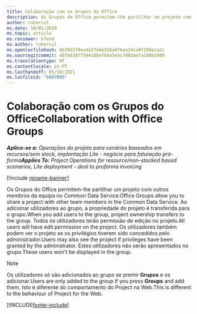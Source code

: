 ```yaml
---
title: Colaboração com os Grupos do Office
description: Os Grupos do Office permitem-lhe partilhar um projeto com outros membros da equipa no Common Data Service.
author: ruhercul
ms.date: 10/01/2020
ms.topic: article
ms.reviewer: kfend
ms.author: ruhercul
ms.openlocfilehash: 6b39d370eade27ebb256a6fbaa24ca9f268eca2c
ms.sourcegitcommit: 40f68387f594180af64a5e5c748b6efa188bd300
ms.translationtype: HT
ms.contentlocale: pt-PT
ms.lasthandoff: 05/10/2021
ms.locfileid: "6007065"
---
```

# <a name="collaboration-with-office-groups"></a><span data-ttu-id="7b456-103">Colaboração com os Grupos do Office</span><span class="sxs-lookup"><span data-stu-id="7b456-103">Collaboration with Office Groups</span></span>

<span data-ttu-id="7b456-104">_**Aplica-se a:** Operações do projeto para cenários baseados em recursos/sem stock, implantação Lite - negócio para faturação pró-forma_</span><span class="sxs-lookup"><span data-stu-id="7b456-104">_**Applies To:** Project Operations for resource/non-stocked based scenarios, Lite deployment - deal to proforma invoicing_</span></span>

[!include [rename-banner](~/includes/cc-data-platform-banner.md)]

<span data-ttu-id="7b456-105">Os Grupos do Office permitem-lhe partilhar um projeto com outros membros da equipa no Common Data Service.</span><span class="sxs-lookup"><span data-stu-id="7b456-105">Office Groups allow you to share a project with other team members in the Common Data Service.</span></span> <span data-ttu-id="7b456-106">Ao adicionar utilizadores ao grupo, a propriedade do projeto é transferida para o grupo.</span><span class="sxs-lookup"><span data-stu-id="7b456-106">When you add users to the group, project ownership transfers to the group.</span></span> <span data-ttu-id="7b456-107">Todos os utilizadores terão permissão de edição no projeto.</span><span class="sxs-lookup"><span data-stu-id="7b456-107">All users will have edit permission on the project.</span></span> <span data-ttu-id="7b456-108">Os utilizadores também podem ver o projeto se os privilégios tiverem sido concedidos pelo administrador.</span><span class="sxs-lookup"><span data-stu-id="7b456-108">Users may also see the project if privileges have been granted by the administrator.</span></span> <span data-ttu-id="7b456-109">Estes utilizadores não serão apresentados no grupo.</span><span class="sxs-lookup"><span data-stu-id="7b456-109">These users won't be displayed in the group.</span></span>

> [!NOTE] 
> <span data-ttu-id="7b456-110">Os utilizadores só são adicionados ao grupo se premir **Grupos** e os adicionar.</span><span class="sxs-lookup"><span data-stu-id="7b456-110">Users are only added to the group if you press **Groups** and add them.</span></span> <span data-ttu-id="7b456-111">Isto é diferente do comportamento do Project na Web.</span><span class="sxs-lookup"><span data-stu-id="7b456-111">This is different to the behaviour of Project for the Web.</span></span> 



[!INCLUDE[footer-include](../includes/footer-banner.md)]